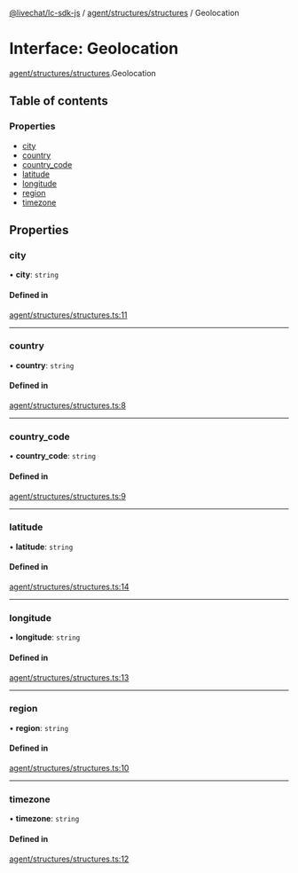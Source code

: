 [@livechat/lc-sdk-js](../README.md) / [agent/structures/structures](../modules/agent_structures_structures.md) / Geolocation

# Interface: Geolocation

[agent/structures/structures](../modules/agent_structures_structures.md).Geolocation

## Table of contents

### Properties

- [city](agent_structures_structures.Geolocation.md#city)
- [country](agent_structures_structures.Geolocation.md#country)
- [country\_code](agent_structures_structures.Geolocation.md#country_code)
- [latitude](agent_structures_structures.Geolocation.md#latitude)
- [longitude](agent_structures_structures.Geolocation.md#longitude)
- [region](agent_structures_structures.Geolocation.md#region)
- [timezone](agent_structures_structures.Geolocation.md#timezone)

## Properties

### city

• **city**: `string`

#### Defined in

[agent/structures/structures.ts:11](https://github.com/livechat/lc-sdk-js/blob/1fa827f/src/agent/structures/structures.ts#L11)

___

### country

• **country**: `string`

#### Defined in

[agent/structures/structures.ts:8](https://github.com/livechat/lc-sdk-js/blob/1fa827f/src/agent/structures/structures.ts#L8)

___

### country\_code

• **country\_code**: `string`

#### Defined in

[agent/structures/structures.ts:9](https://github.com/livechat/lc-sdk-js/blob/1fa827f/src/agent/structures/structures.ts#L9)

___

### latitude

• **latitude**: `string`

#### Defined in

[agent/structures/structures.ts:14](https://github.com/livechat/lc-sdk-js/blob/1fa827f/src/agent/structures/structures.ts#L14)

___

### longitude

• **longitude**: `string`

#### Defined in

[agent/structures/structures.ts:13](https://github.com/livechat/lc-sdk-js/blob/1fa827f/src/agent/structures/structures.ts#L13)

___

### region

• **region**: `string`

#### Defined in

[agent/structures/structures.ts:10](https://github.com/livechat/lc-sdk-js/blob/1fa827f/src/agent/structures/structures.ts#L10)

___

### timezone

• **timezone**: `string`

#### Defined in

[agent/structures/structures.ts:12](https://github.com/livechat/lc-sdk-js/blob/1fa827f/src/agent/structures/structures.ts#L12)

